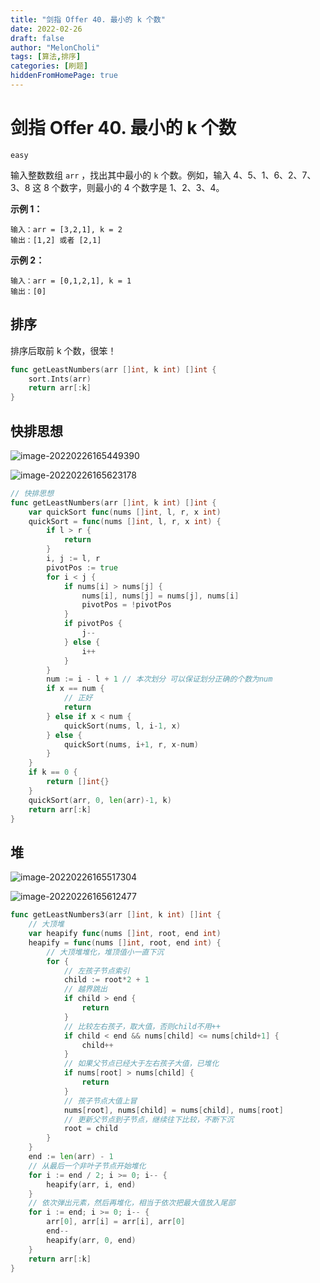 ```yaml
---
title: "剑指 Offer 40. 最小的 k 个数"
date: 2022-02-26
draft: false
author: "MelonCholi"
tags: [算法,排序]
categories: [刷题]
hiddenFromHomePage: true
---
```


# 剑指 Offer 40. 最小的 k 个数

`easy`

输入整数数组 `arr` ，找出其中最小的 `k` 个数。例如，输入 4、5、1、6、2、7、3、8 这 8 个数字，则最小的 4 个数字是 1、2、3、4。

**示例 1：**

```
输入：arr = [3,2,1], k = 2
输出：[1,2] 或者 [2,1]
```

**示例 2：**

```
输入：arr = [0,1,2,1], k = 1
输出：[0]
```

## 排序

排序后取前 k 个数，很笨！

```go
func getLeastNumbers(arr []int, k int) []int {
	sort.Ints(arr)
	return arr[:k]
}
```

## 快排思想

![image-20220226165449390](https://markdown-1303167219.cos.ap-shanghai.myqcloud.com/image-20220226165449390.png)

![image-20220226165623178](https://markdown-1303167219.cos.ap-shanghai.myqcloud.com/image-20220226165623178.png)

```go
// 快排思想
func getLeastNumbers(arr []int, k int) []int {
	var quickSort func(nums []int, l, r, x int)
	quickSort = func(nums []int, l, r, x int) {
		if l > r {
			return
		}
		i, j := l, r
		pivotPos := true
		for i < j {
			if nums[i] > nums[j] {
				nums[i], nums[j] = nums[j], nums[i]
				pivotPos = !pivotPos
			}
			if pivotPos {
				j--
			} else {
				i++
			}
		}
		num := i - l + 1 // 本次划分 可以保证划分正确的个数为num
		if x == num {
			// 正好
			return
		} else if x < num {
			quickSort(nums, l, i-1, x)
		} else {
			quickSort(nums, i+1, r, x-num)
		}
	}
	if k == 0 {
		return []int{}
	}
	quickSort(arr, 0, len(arr)-1, k)
	return arr[:k]
}
```

## 堆

![image-20220226165517304](https://markdown-1303167219.cos.ap-shanghai.myqcloud.com/image-20220226165517304.png)

![image-20220226165612477](https://markdown-1303167219.cos.ap-shanghai.myqcloud.com/image-20220226165612477.png)

```go
func getLeastNumbers3(arr []int, k int) []int {
	// 大顶堆
	var heapify func(nums []int, root, end int)
	heapify = func(nums []int, root, end int) {
		// 大顶堆堆化，堆顶值小一直下沉
		for {
			// 左孩子节点索引
			child := root*2 + 1
			// 越界跳出
			if child > end {
				return
			}
			// 比较左右孩子，取大值，否则child不用++
			if child < end && nums[child] <= nums[child+1] {
				child++
			}
			// 如果父节点已经大于左右孩子大值，已堆化
			if nums[root] > nums[child] {
				return
			}
			// 孩子节点大值上冒
			nums[root], nums[child] = nums[child], nums[root]
			// 更新父节点到子节点，继续往下比较，不断下沉
			root = child
		}
	}
	end := len(arr) - 1
	// 从最后一个非叶子节点开始堆化
	for i := end / 2; i >= 0; i-- {
		heapify(arr, i, end)
	}
	// 依次弹出元素，然后再堆化，相当于依次把最大值放入尾部
	for i := end; i >= 0; i-- {
		arr[0], arr[i] = arr[i], arr[0]
		end--
		heapify(arr, 0, end)
	}
	return arr[:k]
}
```


